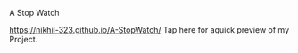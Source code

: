 
A Stop Watch


https://nikhil-323.github.io/A-StopWatch/ Tap here for aquick preview of my Project.
